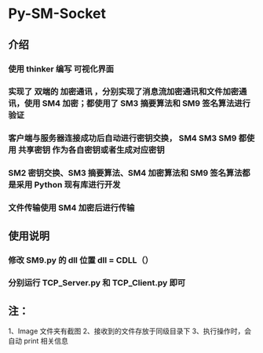 # Py-SM-Socket
## 介绍
### 使用 thinker 编写 可视化界面
### 实现了 双端的 加密通讯 ，分别实现了消息流加密通讯和文件加密通讯，使用 SM4 加密；都使用了 SM3 摘要算法和 SM9 签名算法进行验证
### 客户端与服务器连接成功后自动进行密钥交换， SM4 SM3 SM9 都使用 共享密钥 作为各自密钥或者生成对应密钥
### SM2 密钥交换、SM3 摘要算法、SM4 加密算法和 SM9 签名算法都是采用 Python 现有库进行开发
### 文件传输使用 SM4 加密后进行传输

## 使用说明
### 修改 SM9.py 的 dll 位置  dll = CDLL（）
### 分别运行 TCP_Server.py 和 TCP_Client.py 即可

## 注：
1、Image 文件夹有截图
2、接收到的文件存放于同级目录下
3、执行操作时，会自动 print 相关信息